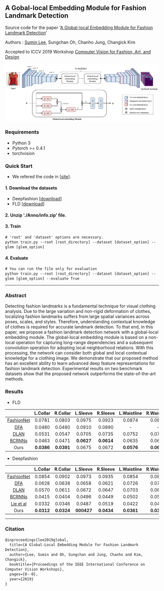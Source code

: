 ## A Gobal-local Embedding Module for Fashion Landmark Detection

Source code for the paper '[A Global-local Embedding Module for Fashion Landmark Detection](https://arxiv.org/abs/1908.10548)'

Authors : [Sumin Lee](https://sites.google.com/view/suminlee/), Sungchan Oh, Chanho Jung, Changick Kim

Accepted to ICCV 2019 Workshop [Computer Vision for Fashion, Art, and Design](https://sites.google.com/view/cvcreative/home?authuser=0)

![architecture](./img/architecture.jpg)


### Requirements
- Python 3
- Pytorch >= 0.4.1
- torchvision



### Quick Start
* We refered the code in [[site](https://github.com/fdjingyuan/Deep-Fashion-Analysis-ECCV2018)].
#### 1. Download the datasets
* Deepfashion [[download](http://mmlab.ie.cuhk.edu.hk/projects/DeepFashion/AttributePrediction.html)]
* FLD [[download](http://mmlab.ie.cuhk.edu.hk/projects/DeepFashion/LandmarkDetection.html)]

#### 2. Unzip './Anno/info.zip' file.

#### 3. Train
```
# 'root' and 'dataset' options are necessary.
python train.py --root [root_directory] --dataset [dataset_option] --glem [glem_option]
```

#### 4. Evaluate
```
# You can run the file only for evaluation
python train.py --root [root_directory] --dataset [dataset_option] --glem [glem_option] --evaluate True
```

--------------

### Abstract

Detecting fashion landmarks is a fundamental technique for visual clothing analysis. Due to the large variation and non-rigid deformation of clothes, localizing fashion landmarks suffers from large spatial variances across poses, scales, and styles. Therefore, understanding contextual knowledge of clothes is required for accurate landmark detection. To that end, in this paper, we propose a fashion landmark detection network with a global-local embedding module. The global-local embedding module is based on a non-local operation for capturing long-range dependencies and a subsequent convolution operation for adopting local neighborhood relations. With this processing, the network can consider both global and local contextual knowledge for a clothing image. We demonstrate that our proposed method has an excellent ability to learn advanced deep feature representations for fashion landmark detection. Experimental results on two benchmark datasets show that the proposed network outperforms the state-of-the-art methods.

### Results

- FLD

|            	| L.Collar 	| R.Collar 	| L.Sleeve 	| R.Sleeve 	| L.Waistline 	| R.Waistline 	|  L.Hem 	|  R.Hem 	|  Avg.  	|
|:----------:	|:--------:	|:--------:	|:--------:	|:--------:	|:-----------:	|:-----------:	|:------:	|:------:	|:------:	|
| [FashionNet](http://www.ee.cuhk.edu.hk/~xgwang/papers/liuLQWTcvpr16.pdf) 	|  0.0781  	|  0.0803  	|  0.0975  	|  0.0923  	|    0.0874   	|    0.0821   	| 0.0802 	| 0.0893 	| 0.0859 	|
|     [DFA](https://arxiv.org/pdf/1608.03049.pdf)    	|  0.0480  	|  0.0480  	|  0.0910  	|  0.0890  	|      -      	|      -      	| 0.0710 	| 0.0720 	| 0.0680 	|
|    [DLAN](https://arxiv.org/pdf/1708.02044.pdf)    	|  0.0531  	|  0.0547  	|  0.0705  	|  0.0735  	|    0.0752   	|    0.0748   	| 0.0693 	| 0.0675 	| 0.0672 	|
|   [BCRNNs](http://web.cs.ucla.edu/~yuanluxu/publications/fashion_grammar_cvpr18.pdf)   	|  0.0463  	|  0.0471  	| **0.0627**|**0.0614**	|    0.0635   	|    0.0692   	| 0.0635 	|**0.0527**| 0.0583 	|
|    Ours    	| **0.0386**| **0.0391**|  0.0675  	|  0.0672  	|  **0.0576** 	|  **0.0605** 	|**0.0615**| 0.0621 	|**0.0568** |

- Deepfashion

|            	| L.Collar 	| R.Collar 	| L.Sleeve 	| R.Sleeve 	| L.Waistline 	| R.Waistline 	|  L.Hem 	|  R.Hem 	|  Avg.  	|
|:----------:	|:--------:	|:--------:	|:--------:	|:--------:	|:-----------:	|:-----------:	|:------:	|:------:	|:------:	|
| [FashionNet](http://www.ee.cuhk.edu.hk/~xgwang/papers/liuLQWTcvpr16.pdf) 	|  0.0854  	|  0.0902  	|  0.0973  	|  0.0935  	|    0.0854   	|    0.0845   	| 0.0812 	| 0.0823 	| 0.0872 	|
|     [DFA](https://arxiv.org/pdf/1608.03049.pdf)    	|  0.0628  	|  0.0638  	|  0.0658  	|  0.0621  	|    0.0726   	|    0.0702   	| 0.0658 	| 0.0663 	| 0.0660 	|
|    [DLAN](https://arxiv.org/pdf/1708.02044.pdf)    	|  0.0570  	|  0.0611  	|  0.0672  	|  0.0647  	|    0.0703   	|    0.0694   	| 0.0624 	| 0.0627 	| 0.0643 	|
|   [BCRNNs](http://web.cs.ucla.edu/~yuanluxu/publications/fashion_grammar_cvpr18.pdf)   	|  0.0415  	|  0.0404  	|  0.0496  	|  0.0449  	|    0.0502   	|    0.0523   	| 0.0537 	| 0.0551 	| 0.0484 	|
| [Lie et al](http://openaccess.thecvf.com/content_ECCVW_2018/papers/11131/Liu_Deep_Fashion_Analysis_with_Feature_Map_Upsampling_and_Landmark-driven_Attention_ECCVW_2018_paper.pdf)  	|  0.0332  	|  0.0346  	|  0.0487  	|  0.0519  	|    0.0422   	|    0.0429   	| 0.0620 	| 0.0639 	| 0.0474 	|
|    Ours    	|**0.0312**	|**0.0324**	|**000427**	|**0.0434**	|  **0.0361** 	|  **0.0373** 	|**0.0442**|**0.0475**|**0.0393**|
--------------




### Citation
```
@inproceedings{lee2019global,
  title={A Global-Local Embedding Module for Fashion Landmark Detection},
  author={Lee, Sumin and Oh, Sungchan and Jung, Chanho and Kim, Changick},
  booktitle={Proceedings of the IEEE International Conference on Computer Vision Workshops},
  pages={0--0},
  year={2019}
}
```

